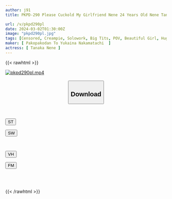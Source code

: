```yaml
---
author: j91
title: PKPD-290 Please Cuckold My Girlfriend Nene 24 Years Old Nene Tanaka

url: /v/pkpd290pl
date: 2024-03-02T01:30:00Z
image: "pkpd290pl.jpg"
tags: [Censored, Creampie, Solowork, Big Tits, POV, Beautiful Girl, Huge Butt	]
maker: [ Pakopakodan To Yukaina Nakamatachi  ]
actress: [ Tanaka Nene ]
---
```



{{< rawhtml >}}

<div class="video" data-videoid="DkYMz3OAWaUk7ro">
    <a href="javascript:;">
        <img src="/v/pkpd290pl/pkpd290pl.jpg" width="WIDTH" height="HEIGHT" alt="pkpd290pl.mp4" loading="lazy">
    </a>
</div>

<script type="text/javascript" src="https://j91.asia/asset/on-demand-st.js"></script>

<br>
  <link rel="stylesheet" href="https://j91.asia/asset/bs5.css">
  
  <center>
  <button class="btn btn-primary" type="button" data-bs-toggle="collapse" data-bs-target=".multi-collapse" aria-expanded="false" aria-controls="multiCollapseExample1 multiCollapseExample2"><h2>Download</h2></button></center>
</p>
<div class="row">
  <div class="col">
    <div class="collapse multi-collapse" id="multiCollapseExample1">
      <div class="card card-body">
	      	      <br>
<div class="buttons">  
<p><a href="https://streamtape.to/v/DkYMz3OAWaUk7ro" target="_blank"><button class="btn-hover color-3"><i class="fa fa-download"></i> ST</button></a></p>
<p><a href="https://cdnwish.com/yzs0nlup05tn" target="_blank"><button class="btn-hover color-2"><i class="fa fa-download"></i> SW</button></a></p></div>
    </div>
  </div>
</div>
  <div class="col">
    <div class="collapse multi-collapse" id="multiCollapseExample2">
      <div class="card card-body">
	      <br>
<div class="buttons">
<p><a href="https://vidhidepro.com/f/1gm6lw0mzmse"><button class="btn-hover color-9"><i class="fa fa-download"></i> VH</button></a></p>
<p><a href="https://filemoon.sx/d/z1aw5roszoxd"><button class="btn-hover color-8"><i class="fa fa-download"></i> FM</button></a></p></div>
<br><br>
      </div>
    </div>
  </div>
</div>

{{< /rawhtml >}}